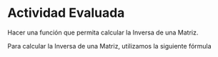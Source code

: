 # Actividad Evaluada

Hacer una función que permita calcular la Inversa de una Matriz.

Para calcular la Inversa de una Matriz, utilizamos la siguiente fórmula
